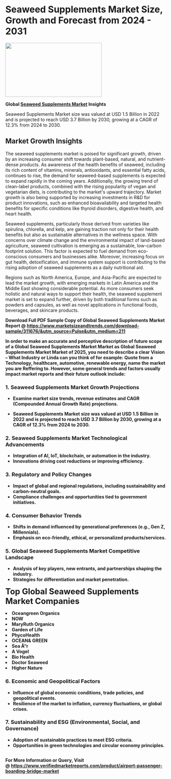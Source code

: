 <H1>Seaweed Supplements Market Size, Growth and Forecast from 2024 - 2031</H1><img class="aligncenter size-medium wp-image-584254" src="https://thirdeyenews.in/wp-content/uploads/2024/09/Global-Market-Research-300x168.jpeg" alt="" width="300" height="168" /><p><strong>Global&nbsp;<a href="https://www.marketsizeandtrends.com/download-sample/311676/&amp;utm_source=Pulse&amp;utm_medium=211">Seaweed Supplements Market</a> Insights</strong></p><p>Seaweed Supplements Market size was valued at USD 1.5 Billion in 2022 and is projected to reach USD 3.7 Billion by 2030, growing at a CAGR of 12.3% from 2024 to 2030.</p><p><h2>Market Growth Insights</h2> <p>The seaweed supplements market is poised for significant growth, driven by an increasing consumer shift towards plant-based, natural, and nutrient-dense products. As awareness of the health benefits of seaweed, including its rich content of vitamins, minerals, antioxidants, and essential fatty acids, continues to rise, the demand for seaweed-based supplements is expected to expand rapidly in the coming years. Additionally, the growing trend of clean-label products, combined with the rising popularity of vegan and vegetarian diets, is contributing to the market's upward trajectory. Market growth is also being supported by increasing investments in R&D for product innovations, such as enhanced bioavailability and targeted health benefits for specific conditions like thyroid disorders, digestive health, and heart health.</p> <p><strong></strong></p> <p>Seaweed supplements, particularly those derived from varieties like spirulina, chlorella, and kelp, are gaining traction not only for their health benefits but also as sustainable alternatives in the wellness space. With concerns over climate change and the environmental impact of land-based agriculture, seaweed cultivation is emerging as a sustainable, low-carbon footprint solution. This factor is expected to fuel demand from eco-conscious consumers and businesses alike. Moreover, increasing focus on gut health, detoxification, and immune system support is contributing to the rising adoption of seaweed supplements as a daily nutritional aid.</p> <p>Regions such as North America, Europe, and Asia-Pacific are expected to lead the market growth, with emerging markets in Latin America and the Middle East showing considerable potential. As more consumers seek holistic and natural ways to support their health, the seaweed supplement market is set to expand further, driven by both traditional forms such as powders and capsules, as well as novel applications in functional foods, beverages, and skincare products.</p> <p><strong></p><p><span class=""><strong>Download Full PDF Sample Copy of Global Seaweed Supplements Market Report</strong> @ <a href="https://www.marketsizeandtrends.com/download-sample/311676/&amp;utm_source=Pulse&amp;utm_medium=211" target="_blank">https://www.marketsizeandtrends.com/download-sample/311676/&amp;utm_source=Pulse&amp;utm_medium=211</a></span></p><p>In order to make an accurate and perceptive description of future scope of a Global&nbsp;Seaweed Supplements Market Market as Global&nbsp;Seaweed Supplements Market Market of 2025, you need to describe a clear Vision &ndash; What Industry or Linda can you think of for example: Quote from a Technology, healthcare, automotive, renewable energy, name the market you are Reffering to. However, some general trends and factors usually impact market reports and their future outlook include:</p><h3>1.&nbsp;<strong>Seaweed Supplements Market Growth Projections</strong></h3><ul><li>Examine market size trends, revenue estimates and CAGR (Compounded Annual Growth Rate) projections.</li><li><p>Seaweed Supplements Market size was valued at USD 1.5 Billion in 2022 and is projected to reach USD 3.7 Billion by 2030, growing at a CAGR of 12.3% from 2024 to 2030.</p></li></ul><h3>2.&nbsp;<strong>Seaweed Supplements Market Technological Advancements</strong></h3><ul><li>Integration of AI, IoT, blockchain, or automation in the industry.</li><li>Innovations driving cost reductions or improving efficiency.</li></ul><h3>3.&nbsp;<strong>Regulatory and Policy Changes</strong></h3><ul><li>Impact of global and regional regulations, including sustainability and carbon-neutral goals.</li><li>Compliance challenges and opportunities tied to government initiatives.</li></ul><h3>4.&nbsp;<strong>Consumer Behavior Trends</strong></h3><ul><li>Shifts in demand influenced by generational preferences (e.g., Gen Z, Millennials).</li><li>Emphasis on eco-friendly, ethical, or personalized products/services.</li></ul><h3>5.&nbsp;<strong>Global Seaweed Supplements Market Competitive Landscape</strong></h3><ul><li>Analysis of key players, new entrants, and partnerships shaping the industry.</li><li>Strategies for differentiation and market penetration.</li></ul><p data-pm-slice="1 1 []"><span style="color: inherit; font-family: inherit; font-size: 25px;">Top Global Seaweed Supplements Market Companies</span></p><div class="" data-test-id=""><p><li>Oceangreen Organics</li><li> NOW</li><li> MaryRuth Organics</li><li> Garden of Life</li><li> PhycoHealth</li><li> OCEAN& GREEN</li><li> Sea Ã“r</li><li> A Vogel</li><li> Bio Health</li><li> Doctor Seaweed</li><li> Higher Nature</li></p></div><h3>6.&nbsp;<strong>Economic and Geopolitical Factors</strong></h3><ul><li>Influence of global economic conditions, trade policies, and geopolitical events.</li><li>Resilience of the market to inflation, currency fluctuations, or global crises.</li></ul><h3>7.&nbsp;<strong>Sustainability and ESG (Environmental, Social, and Governance)</strong></h3><ul><li>Adoption of sustainable practices to meet ESG criteria.</li><li>Opportunities in green technologies and circular economy principles.</li></ul><h2><strong style="font-size: 14px;">For More Information or Query, Visit @&nbsp;</strong><a style="background-color: #ffffff; font-size: 14px;" href="https://www.marketsizeandtrends.com/report/seaweed-supplements-market/" target="_blank">https://www.verifiedmarketreports.com/product/airport-passenger-boarding-bridge-market</a></h2>
